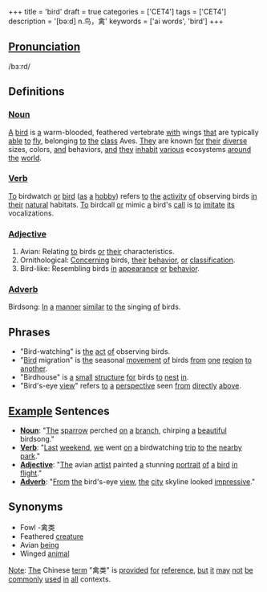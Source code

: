 +++
title = 'bird'
draft = true
categories = ['CET4']
tags = ['CET4']
description = '[bəːd] n.鸟，禽'
keywords = ['ai words', 'bird']
+++

## [Pronunciation](/en/post/pronunciation/)
/bɜːrd/

## Definitions
### [Noun](/en/post/noun/)
[A](/en/post/a/) [bird](/en/post/bird/) is [a](/en/post/a/) warm-blooded, feathered vertebrate [with](/en/post/with/) wings [that](/en/post/that/) are typically [able](/en/post/able/) [to](/en/post/to/) [fly](/en/post/fly/), belonging [to](/en/post/to/) [the](/en/post/the/) [class](/en/post/class/) Aves. [They](/en/post/they/) are known [for](/en/post/for/) [their](/en/post/their/) [diverse](/en/post/diverse/) sizes, colors, [and](/en/post/and/) behaviors, [and](/en/post/and/) [they](/en/post/they/) [inhabit](/en/post/inhabit/) [various](/en/post/various/) ecosystems [around](/en/post/around/) [the](/en/post/the/) [world](/en/post/world/).

### [Verb](/en/post/verb/)
[To](/en/post/to/) birdwatch [or](/en/post/or/) [bird](/en/post/bird/) ([as](/en/post/as/) [a](/en/post/a/) [hobby](/en/post/hobby/)) refers [to](/en/post/to/) [the](/en/post/the/) [activity](/en/post/activity/) [of](/en/post/of/) observing birds [in](/en/post/in/) [their](/en/post/their/) [natural](/en/post/natural/) habitats. [To](/en/post/to/) birdcall [or](/en/post/or/) mimic [a](/en/post/a/) bird's [call](/en/post/call/) is [to](/en/post/to/) [imitate](/en/post/imitate/) [its](/en/post/its/) vocalizations.

### [Adjective](/en/post/adjective/)
1. Avian: Relating [to](/en/post/to/) birds [or](/en/post/or/) [their](/en/post/their/) characteristics.
2. Ornithological: [Concerning](/en/post/concerning/) birds, [their](/en/post/their/) [behavior](/en/post/behavior/), [or](/en/post/or/) [classification](/en/post/classification/).
3. Bird-like: Resembling birds [in](/en/post/in/) [appearance](/en/post/appearance/) [or](/en/post/or/) [behavior](/en/post/behavior/).

### [Adverb](/en/post/adverb/)
Birdsong: [In](/en/post/in/) [a](/en/post/a/) [manner](/en/post/manner/) [similar](/en/post/similar/) [to](/en/post/to/) [the](/en/post/the/) singing [of](/en/post/of/) birds.

## Phrases
- "Bird-watching" is [the](/en/post/the/) [act](/en/post/act/) [of](/en/post/of/) observing birds.
- "[Bird](/en/post/bird/) migration" is [the](/en/post/the/) seasonal [movement](/en/post/movement/) [of](/en/post/of/) birds [from](/en/post/from/) [one](/en/post/one/) [region](/en/post/region/) [to](/en/post/to/) [another](/en/post/another/).
- "Birdhouse" is [a](/en/post/a/) [small](/en/post/small/) [structure](/en/post/structure/) [for](/en/post/for/) birds [to](/en/post/to/) [nest](/en/post/nest/) [in](/en/post/in/).
- "Bird's-eye [view](/en/post/view/)" refers [to](/en/post/to/) [a](/en/post/a/) [perspective](/en/post/perspective/) seen [from](/en/post/from/) [directly](/en/post/directly/) [above](/en/post/above/).

## [Example](/en/post/example/) Sentences
- **[Noun](/en/post/noun/)**: "[The](/en/post/the/) [sparrow](/en/post/sparrow/) perched [on](/en/post/on/) [a](/en/post/a/) [branch](/en/post/branch/), chirping [a](/en/post/a/) [beautiful](/en/post/beautiful/) birdsong."
- **[Verb](/en/post/verb/)**: "[Last](/en/post/last/) [weekend](/en/post/weekend/), [we](/en/post/we/) went [on](/en/post/on/) [a](/en/post/a/) birdwatching [trip](/en/post/trip/) [to](/en/post/to/) [the](/en/post/the/) [nearby](/en/post/nearby/) [park](/en/post/park/)."
- **[Adjective](/en/post/adjective/)**: "[The](/en/post/the/) avian [artist](/en/post/artist/) painted [a](/en/post/a/) stunning [portrait](/en/post/portrait/) [of](/en/post/of/) [a](/en/post/a/) [bird](/en/post/bird/) [in](/en/post/in/) [flight](/en/post/flight/)."
- **[Adverb](/en/post/adverb/)**: "[From](/en/post/from/) [the](/en/post/the/) bird's-eye [view](/en/post/view/), [the](/en/post/the/) [city](/en/post/city/) skyline looked [impressive](/en/post/impressive/)."

## Synonyms
- Fowl
-禽类
- Feathered [creature](/en/post/creature/)
- Avian [being](/en/post/being/)
- Winged [animal](/en/post/animal/)

[Note](/en/post/note/): [The](/en/post/the/) Chinese [term](/en/post/term/) "禽类" is [provided](/en/post/provided/) [for](/en/post/for/) [reference](/en/post/reference/), [but](/en/post/but/) [it](/en/post/it/) [may](/en/post/may/) [not](/en/post/not/) [be](/en/post/be/) [commonly](/en/post/commonly/) [used](/en/post/used/) [in](/en/post/in/) [all](/en/post/all/) contexts.

